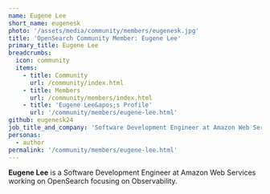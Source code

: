 ```yaml
---
name: Eugene Lee
short_name: eugenesk
photo: '/assets/media/community/members/eugenesk.jpg'
title: 'OpenSearch Community Member: Eugene Lee'
primary_title: Eugene Lee
breadcrumbs:
  icon: community
  items:
    - title: Community
      url: /community/index.html
    - title: Members
      url: /community/members/index.html
    - title: 'Eugene Lee&apos;s Profile'
      url: '/community/members/eugene-lee.html'
github: eugenesk24
job_title_and_company: 'Software Development Engineer at Amazon Web Services'
personas:
  - author
permalink: '/community/members/eugene-lee.html'
---
```


**Eugene Lee** is a Software Development Engineer at Amazon Web Services working on OpenSearch focusing on Observability. 